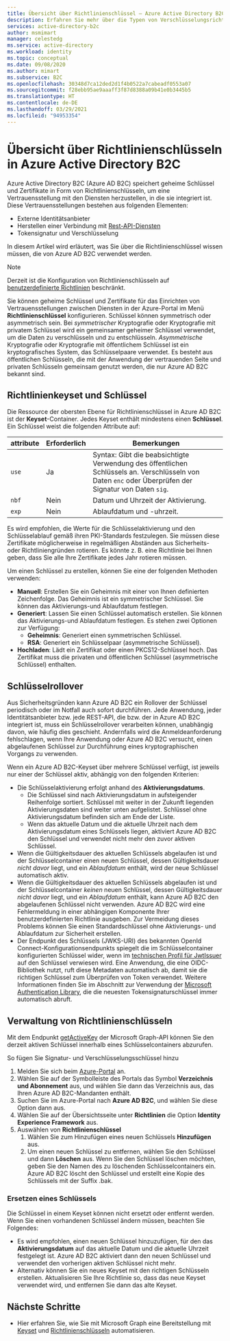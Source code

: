 ```yaml
---
title: Übersicht über Richtlinienschlüssel – Azure Active Directory B2C
description: Erfahren Sie mehr über die Typen von Verschlüsselungsrichtlinienschlüsseln, die in Azure Active Directory B2C zum Signieren und Überprüfen von Token, geheimen Clientschlüsseln, Zertifikaten und Kennwörtern verwendet werden können.
services: active-directory-b2c
author: msmimart
manager: celestedg
ms.service: active-directory
ms.workload: identity
ms.topic: conceptual
ms.date: 09/08/2020
ms.author: mimart
ms.subservice: B2C
ms.openlocfilehash: 30348d7ca12ded2d1f4b0522a7cabeadf0553a07
ms.sourcegitcommit: f28ebb95ae9aaaff3f87d8388a09b41e0b3445b5
ms.translationtype: HT
ms.contentlocale: de-DE
ms.lasthandoff: 03/29/2021
ms.locfileid: "94953354"
---
```

# <a name="overview-of-policy-keys-in-azure-active-directory-b2c"></a>Übersicht über Richtlinienschlüsseln in Azure Active Directory B2C

Azure Active Directory B2C (Azure AD B2C) speichert geheime Schlüssel und Zertifikate in Form von Richtlinienschlüsseln, um eine Vertrauensstellung mit den Diensten herzustellen, in die sie integriert ist. Diese Vertrauensstellungen bestehen aus folgenden Elementen:

- Externe Identitätsanbieter
- Herstellen einer Verbindung mit [Rest-API-Diensten](restful-technical-profile.md)
- Tokensignatur und Verschlüsselung

 In diesem Artikel wird erläutert, was Sie über die Richtlinienschlüssel wissen müssen, die von Azure AD B2C verwendet werden.

> [!NOTE]
> Derzeit ist die Konfiguration von Richtlinienschlüsseln auf [benutzerdefinierte Richtlinien](./custom-policy-get-started.md) beschränkt.

Sie können geheime Schlüssel und Zertifikate für das Einrichten von Vertrauensstellungen zwischen Diensten in der Azure-Portal im Menü **Richtlinienschlüssel** konfigurieren. Schlüssel können symmetrisch oder asymmetrisch sein. Bei *symmetrischer* Kryptografie oder Kryptografie mit privatem Schlüssel wird ein gemeinsamer geheimer Schlüssel verwendet, um die Daten zu verschlüsseln und zu entschlüsseln. *Asymmetrische* Kryptografie oder Kryptografie mit öffentlichem Schlüssel ist ein kryptografisches System, das Schlüsselpaare verwendet. Es besteht aus öffentlichen Schlüsseln, die mit der Anwendung der vertrauenden Seite und privaten Schlüsseln gemeinsam genutzt werden, die nur Azure AD B2C bekannt sind.

## <a name="policy-keyset-and-keys"></a>Richtlinienkeyset und Schlüssel

Die Ressource der obersten Ebene für Richtlinienschlüssel in Azure AD B2C ist der **Keyset**-Container. Jedes Keyset enthält mindestens einen **Schlüssel**. Ein Schlüssel weist die folgenden Attribute auf:

| attribute |  Erforderlich | Bemerkungen |
| --- | --- |--- |
| `use` | Ja | Syntax: Gibt die beabsichtigte Verwendung des öffentlichen Schlüssels an. Verschlüsseln von Daten `enc` oder Überprüfen der Signatur von Daten `sig`.|
| `nbf`| Nein | Datum und Uhrzeit der Aktivierung. |
| `exp`| Nein | Ablaufdatum und -uhrzeit. |

Es wird empfohlen, die Werte für die Schlüsselaktivierung und den Schlüsselablauf gemäß ihren PKI-Standards festzulegen. Sie müssen diese Zertifikate möglicherweise in regelmäßigen Abständen aus Sicherheits- oder Richtliniengründen rotieren. Es könnte z. B. eine Richtlinie bei Ihnen geben, dass Sie alle Ihre Zertifikate jedes Jahr rotieren müssen.

Um einen Schlüssel zu erstellen, können Sie eine der folgenden Methoden verwenden:

- **Manuell**: Erstellen Sie ein Geheimnis mit einer von Ihnen definierten Zeichenfolge. Das Geheimnis ist ein symmetrischer Schlüssel. Sie können das Aktivierungs-und Ablaufdatum festlegen.
- **Generiert**: Lassen Sie einen Schlüssel automatisch erstellen. Sie können das Aktivierungs-und Ablaufdatum festlegen. Es stehen zwei Optionen zur Verfügung:
  - **Geheimnis**: Generiert einen symmetrischen Schlüssel.
  - **RSA**: Generiert ein Schlüsselpaar (asymmetrische Schlüssel).
- **Hochladen**: Lädt ein Zertifikat oder einen PKCS12-Schlüssel hoch. Das Zertifikat muss die privaten und öffentlichen Schlüssel (asymmetrische Schlüssel) enthalten.

## <a name="key-rollover"></a>Schlüsselrollover

Aus Sicherheitsgründen kann Azure AD B2C ein Rollover der Schlüssel periodisch oder im Notfall auch sofort durchführen. Jede Anwendung, jeder Identitätsanbieter bzw. jede REST-API, die bzw. der in Azure AD B2C integriert ist, muss ein Schlüsselrollover verarbeiten können, unabhängig davon, wie häufig dies geschieht. Andernfalls wird die Anmeldeanforderung fehlschlagen, wenn Ihre Anwendung oder Azure AD B2C versucht, einen abgelaufenen Schlüssel zur Durchführung eines kryptographischen Vorgangs zu verwenden.

Wenn ein Azure AD B2C-Keyset über mehrere Schlüssel verfügt, ist jeweils nur einer der Schlüssel aktiv, abhängig von den folgenden Kriterien:

- Die Schlüsselaktivierung erfolgt anhand des **Aktivierungsdatums**.
  - Die Schlüssel sind nach Aktivierungsdatum in aufsteigender Reihenfolge sortiert. Schlüssel mit weiter in der Zukunft liegenden Aktivierungsdaten sind weiter unten aufgelistet. Schlüssel ohne Aktivierungsdatum befinden sich am Ende der Liste.
  - Wenn das aktuelle Datum und die aktuelle Uhrzeit nach dem Aktivierungsdatum eines Schlüssels liegen, aktiviert Azure AD B2C den Schlüssel und verwendet nicht mehr den zuvor aktiven Schlüssel.
- Wenn die Gültigkeitsdauer des aktuellen Schlüssels abgelaufen ist und der Schlüsselcontainer einen neuen Schlüssel, dessen Gültigkeitsdauer *nicht davor* liegt, und ein *Ablaufdatum* enthält, wird der neue Schlüssel automatisch aktiv.
- Wenn die Gültigkeitsdauer des aktuellen Schlüssels abgelaufen ist und der Schlüsselcontainer *keinen* neuen Schlüssel, dessen Gültigkeitsdauer *nicht davor* liegt, und ein *Ablaufdatum* enthält, kann Azure AD B2C den abgelaufenen Schlüssel nicht verwenden. Azure AD B2C wird eine Fehlermeldung in einer abhängigen Komponente Ihrer benutzerdefinierten Richtlinie ausgeben. Zur Vermeidung dieses Problems können Sie einen Standardschlüssel ohne Aktivierungs- und Ablaufdatum zur Sicherheit erstellen.
- Der Endpunkt des Schlüssels (JWKS-URI) des bekannten OpenId Connect-Konfigurationsendpunkts spiegelt die im Schlüsselcontainer konfigurierten Schlüssel wider, wenn im [technischen Profil für JwtIssuer](./jwt-issuer-technical-profile.md) auf den Schlüssel verwiesen wird. Eine Anwendung, die eine OIDC-Bibliothek nutzt, ruft diese Metadaten automatisch ab, damit sie die richtigen Schlüssel zum Überprüfen von Token verwendet. Weitere Informationen finden Sie im Abschnitt zur Verwendung der [Microsoft Authentication Library](../active-directory/develop/msal-b2c-overview.md), die die neuesten Tokensignaturschlüssel immer automatisch abruft.

## <a name="policy-key-management"></a>Verwaltung von Richtlinienschlüsseln

Mit dem Endpunkt [getActiveKey](/graph/api/trustframeworkkeyset-getactivekey) der Microsoft Graph-API können Sie den derzeit aktiven Schlüssel innerhalb eines Schlüsselcontainers abzurufen.

So fügen Sie Signatur- und Verschlüsselungsschlüssel hinzu

1. Melden Sie sich beim [Azure-Portal](https://portal.azure.com) an.
1. Wählen Sie auf der Symbolleiste des Portals das Symbol **Verzeichnis und Abonnement** aus, und wählen Sie dann das Verzeichnis aus, das Ihren Azure AD B2C-Mandanten enthält.
1. Suchen Sie im Azure-Portal nach **Azure AD B2C**, und wählen Sie diese Option dann aus.
1. Wählen Sie auf der Übersichtsseite unter **Richtlinien** die Option **Identity Experience Framework** aus.
1. Auswählen von **Richtlinienschlüssel** 
    1. Wählen Sie zum Hinzufügen eines neuen Schlüssels **Hinzufügen** aus.
    1. Um einen neuen Schlüssel zu entfernen, wählen Sie den Schlüssel und dann **Löschen** aus. Wenn Sie den Schlüssel löschen möchten, geben Sie den Namen des zu löschenden Schlüsselcontainers ein. Azure AD B2C löscht den Schlüssel und erstellt eine Kopie des Schlüssels mit der Suffix .bak.

### <a name="replace-a-key"></a>Ersetzen eines Schlüssels

Die Schlüssel in einem Keyset können nicht ersetzt oder entfernt werden. Wenn Sie einen vorhandenen Schlüssel ändern müssen, beachten Sie Folgendes:

- Es wird empfohlen, einen neuen Schlüssel hinzuzufügen, für den das **Aktivierungsdatum**  auf das aktuelle Datum und die aktuelle Uhrzeit festgelegt ist. Azure AD B2C aktiviert dann den neuen Schlüssel und verwendet den vorherigen aktiven Schlüssel nicht mehr.
- Alternativ können Sie ein neues Keyset mit den richtigen Schlüsseln erstellen. Aktualisieren Sie Ihre Richtlinie so, dass das neue Keyset verwendet wird, und entfernen Sie dann das alte Keyset. 

## <a name="next-steps"></a>Nächste Schritte

- Hier erfahren Sie, wie Sie mit Microsoft Graph eine Bereitstellung mit [Keyset](microsoft-graph-operations.md#trust-framework-policy-keyset) und [Richtlinienschlüsseln](microsoft-graph-operations.md#trust-framework-policy-key) automatisieren.